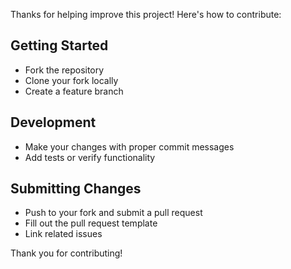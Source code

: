 Thanks for helping improve this project! Here's how to contribute:

## Getting Started
- Fork the repository
- Clone your fork locally
- Create a feature branch

## Development
- Make your changes with proper commit messages
- Add tests or verify functionality

## Submitting Changes
- Push to your fork and submit a pull request
- Fill out the pull request template
- Link related issues

Thank you for contributing!